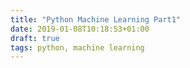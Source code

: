```yaml
---
title: "Python Machine Learning Part1"
date: 2019-01-08T10:18:53+01:00
draft: true
tags: python, machine learning
---
```


